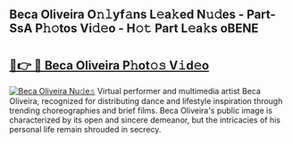 ## Beca Oliveira O𝚗𝚕yf𝚊ns L𝚎a𝚔ed N𝚞𝚍es - Part-SsA P𝚑𝚘tos Vi𝚍𝚎o - H𝚘𝚝 Part L𝚎a𝚔s oBENE

# <h2><a href="http://kf5lr9a.oniu.top/?m=Beca+Oliveira">🔗👉 🔴 Beca Oliveira P𝚑ot𝚘𝚜 V𝚒d𝚎o</a></h2>

[![Beca Oliveira Nu𝚍e𝚜](https://i.imgur.com/0qMVB7G.gif)](http://kf5lr9a.oniu.top/?m=Beca+Oliveira)
Virtual performer and multimedia artist Beca Oliveira, recognized for distributing dance and lifestyle inspiration through trending choreographies and brief films. Beca Oliveira's public image is characterized by its open and sincere demeanor, but the intricacies of his personal life remain shrouded in secrecy.  
